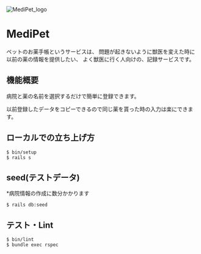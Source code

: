 ![MediPet_logo](https://user-images.githubusercontent.com/64201542/150978289-5e8c7f46-7f91-41d8-b7ee-3bb9a77d99fe.png)

# MediPet
ペットのお薬手帳というサービスは、
問題が起きないように獣医を変えた時に以前の薬の情報を提供したい、
よく獣医に行く人向けの、記録サービスです。

## 機能概要
病院と薬の名前を選択するだけで簡単に登録できます。

以前登録したデータをコピーできるので同じ薬を貰った時の入力は楽にできます。

## ローカルでの立ち上げ方
```
$ bin/setup
$ rails s
```

## seed(テストデータ)
*病院情報の作成に数分かかります
```
$ rails db:seed
```

## テスト・Lint
```
$ bin/lint
$ bundle exec rspec
```
